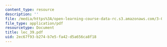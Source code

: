 ```yaml
---
content_type: resource
description: ''
file: /media/https%3A/open-learning-course-data-rc.s3.amazonaws.com/3-064-polymer-engineering-fall-2003/2ec67f93b274b7e5fa42d5a656ca8f18_lec_39.pdf
file_type: application/pdf
resourcetype: Document
title: lec_39.pdf
uid: 2ec67f93-b274-b7e5-fa42-d5a656ca8f18
---
```

